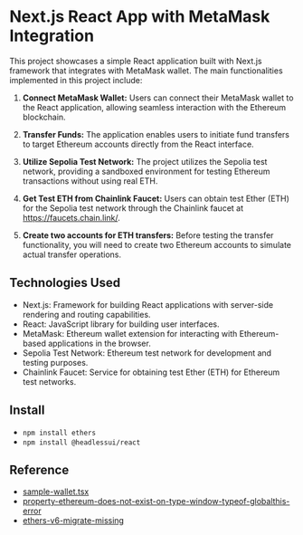 # Next.js React App with MetaMask Integration

This project showcases a simple React application built with Next.js framework that integrates with MetaMask wallet. The main functionalities implemented in this project include:

1. **Connect MetaMask Wallet:**
   Users can connect their MetaMask wallet to the React application, allowing seamless interaction with the Ethereum blockchain.

2. **Transfer Funds:**
   The application enables users to initiate fund transfers to target Ethereum accounts directly from the React interface.

3. **Utilize Sepolia Test Network:**
   The project utilizes the Sepolia test network, providing a sandboxed environment for testing Ethereum transactions without using real ETH.

4. **Get Test ETH from Chainlink Faucet:**
   Users can obtain test Ether (ETH) for the Sepolia test network through the Chainlink faucet at https://faucets.chain.link/.

5. **Create two accounts for ETH transfers:**
   Before testing the transfer functionality, you will need to create two Ethereum accounts to simulate actual transfer operations.

## Technologies Used

- Next.js: Framework for building React applications with server-side rendering and routing capabilities.
- React: JavaScript library for building user interfaces.
- MetaMask: Ethereum wallet extension for interacting with Ethereum-based applications in the browser.
- Sepolia Test Network: Ethereum test network for development and testing purposes.
- Chainlink Faucet: Service for obtaining test Ether (ETH) for Ethereum test networks.

## Install

- `npm install ethers`
- `npm install @headlessui/react`

## Reference

- [sample-wallet.tsx](https://github.com/luzhenqian/web3-examples/blob/85819185b9c7c18268ae1571fafc3045b8b0b555/frontend/pages/sample-wallet.tsx)
- [property-ethereum-does-not-exist-on-type-window-typeof-globalthis-error](https://stackoverflow.com/questions/70961190/property-ethereum-does-not-exist-on-type-window-typeof-globalthis-error)
- [ethers-v6-migrate-missing](https://docs.ethers.org/v6/migrating/#migrate-missing)
